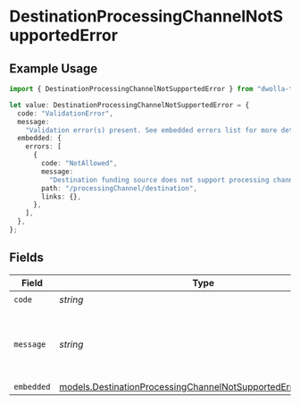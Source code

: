 # DestinationProcessingChannelNotSupportedError

## Example Usage

```typescript
import { DestinationProcessingChannelNotSupportedError } from "dwolla-typescript";

let value: DestinationProcessingChannelNotSupportedError = {
  code: "ValidationError",
  message:
    "Validation error(s) present. See embedded errors list for more details.",
  embedded: {
    errors: [
      {
        code: "NotAllowed",
        message:
          "Destination funding source does not support processing channel",
        path: "/processingChannel/destination",
        links: {},
      },
    ],
  },
};
```

## Fields

| Field                                                                                                                              | Type                                                                                                                               | Required                                                                                                                           | Description                                                                                                                        | Example                                                                                                                            |
| ---------------------------------------------------------------------------------------------------------------------------------- | ---------------------------------------------------------------------------------------------------------------------------------- | ---------------------------------------------------------------------------------------------------------------------------------- | ---------------------------------------------------------------------------------------------------------------------------------- | ---------------------------------------------------------------------------------------------------------------------------------- |
| `code`                                                                                                                             | *string*                                                                                                                           | :heavy_check_mark:                                                                                                                 | N/A                                                                                                                                | ValidationError                                                                                                                    |
| `message`                                                                                                                          | *string*                                                                                                                           | :heavy_check_mark:                                                                                                                 | N/A                                                                                                                                | Validation error(s) present. See embedded errors list for more details.                                                            |
| `embedded`                                                                                                                         | [models.DestinationProcessingChannelNotSupportedErrorEmbedded](../models/destinationprocessingchannelnotsupportederrorembedded.md) | :heavy_minus_sign:                                                                                                                 | N/A                                                                                                                                |                                                                                                                                    |